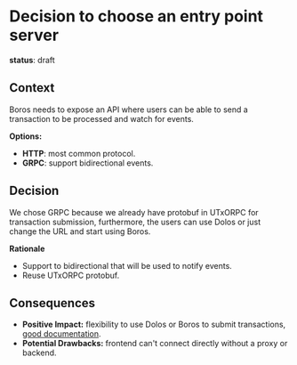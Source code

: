 # Decision to choose an entry point server

**status**: draft

## Context

Boros needs to expose an API where users can be able to send a transaction to be processed and watch for events.

**Options:**
  - **HTTP**: most common protocol.
  - **GRPC**: support bidirectional events.

## Decision

We chose GRPC because we already have protobuf in UTxORPC for transaction submission, furthermore, the users can use Dolos or just change the URL and start using Boros.

**Rationale**
  - Support to bidirectional that will be used to notify events.
  - Reuse UTxORPC protobuf.


## Consequences
  - **Positive Impact:** flexibility to use Dolos or Boros to submit transactions, [good documentation](https://utxorpc.org/).
  - **Potential Drawbacks:** frontend can't connect directly without a proxy or backend.
